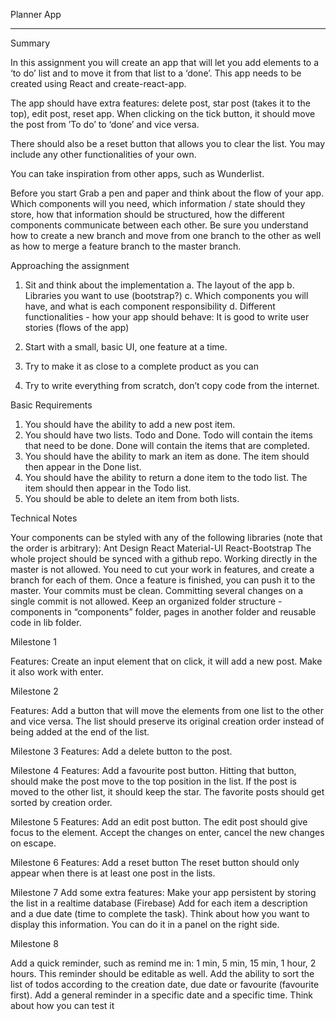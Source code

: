 Planner App

---

Summary

In this assignment you will create an app that will let you add elements to a ‘to do’ list and to move it from that list to a ‘done’. This app needs to be created using React and create-react-app.

The app should have extra features: delete post, star post (takes it to the top), edit post, reset app. When clicking on the tick button, it should move the post from ’To do’ to ‘done’ and vice versa.

There should also be a reset button that allows you to clear the list.
You may include any other functionalities of your own.

You can take inspiration from other apps, such as Wunderlist.

Before you start
Grab a pen and paper and think about the flow of your app. Which components will you need, which information / state should they store, how that information should be structured, how the different components communicate between each other.
Be sure you understand how to create a new branch and move from one branch to the other as well as how to merge a feature branch to the master branch.

Approaching the assignment

1. Sit and think about the implementation
   a. The layout of the app
   b. Libraries you want to use (bootstrap?)
   c. Which components you will have, and what is each component responsibility
   d. Different functionalities - how your app should behave: It is good to write user stories (flows of the app)

2. Start with a small, basic UI, one feature at a time.
3. Try to make it as close to a complete product as you can

4. Try to write everything from scratch, don’t copy code from the internet.

Basic Requirements

1. You should have the ability to add a new post item.
2. You should have two lists. Todo and Done. Todo will contain the items that need to be done. Done will contain the items that are completed.
3. You should have the ability to mark an item as done. The item should then appear in the Done list.
4. You should have the ability to return a done item to the todo list. The item should then appear in the Todo list.
5. You should be able to delete an item from both lists.

Technical Notes

Your components can be styled with any of the following libraries (note that the order is arbitrary):
Ant Design
React Material-UI
React-Bootstrap
The whole project should be synced with a github repo. Working directly in the master is not allowed. You need to cut your work in features, and create a branch for each of them. Once a feature is finished, you can push it to the master.
Your commits must be clean. Committing several changes on a single commit is not allowed.
Keep an organized folder structure - components in “components” folder, pages in another folder and reusable code in lib folder.

Milestone 1

Features:
Create an input element that on click, it will add a new post.
Make it also work with enter.

Milestone 2

Features:
Add a button that will move the elements from one list to the other and vice versa.
The list should preserve its original creation order instead of being added at the end of the list.

Milestone 3
Features:
Add a delete button to the post.

Milestone 4
Features:
Add a favourite post button. Hitting that button, should make the post move to the top position in the list. If the post is moved to the other list, it should keep the star.
The favorite posts should get sorted by creation order.

Milestone 5
Features:
Add an edit post button.
The edit post should give focus to the element. Accept the changes on enter, cancel the new changes on escape.

Milestone 6
Features:
Add a reset button
The reset button should only appear when there is at least one post in the lists.

Milestone 7
Add some extra features:
Make your app persistent by storing the list in a realtime database (Firebase)
Add for each item a description and a due date (time to complete the task). Think about how you want to display this information. You can do it in a panel on the right side.

Milestone 8

Add a quick reminder, such as remind me in: 1 min, 5 min, 15 min, 1 hour, 2 hours. This reminder should be editable as well.
Add the ability to sort the list of todos according to the creation date, due date or favourite (favourite first).
Add a general reminder in a specific date and a specific time. Think about how you can test it
